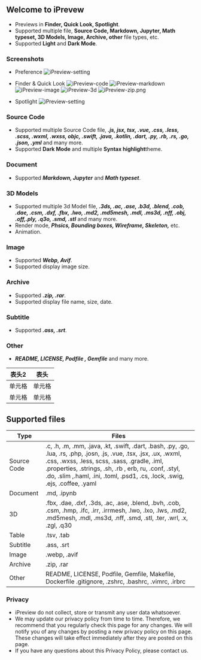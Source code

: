 ## Welcome to iPrevew

- Previews in **Finder, Quick Look, Spotlight**.
- Supported multiple file, **Source Code, Markdown, Jupyter, Math typeset, 3D Models, Image, Archive, other** file types, etc.
- Supported **Light** and **Dark Mode**.

### Screenshots
- Preference
  ![iPreview-setting](https://i.loli.net/2020/06/24/X34H5aZtgoND7wn.png)
  
- Finder & Quick Look
  ![iPreview-code](https://i.loli.net/2020/06/24/7jL6OIC5xtWdnFb.png)
  ![iPreview-markdown](https://i.loli.net/2020/06/24/TMbfoPJyurAqwxU.png)
  ![iPreview-image](https://i.loli.net/2020/06/24/9qmNRkbDwZ7snfG.png)
  ![iPreview-3d](https://i.loli.net/2020/06/24/ZOH19xeaGWncIfr.png)
  ![iPreview-zip.png](https://i.loli.net/2020/11/06/Ri1I89v2VK7plky.png)
- Spotlight
  ![iPreview-setting](https://i.loli.net/2020/06/24/8PwYg9bKBjLtTOp.png)


### Source Code
- Supported multiple Source Code file, ***.js, jsx, tsx, .vue, .css, .less, .scss, .wxml, .wxss, objc, .swift, .java, .kotlin, .dart, .py, .rb, .rs, .go, .json, .yml*** and many more.
- Supported **Dark Mode** and multiple **Syntax highlight**theme.

### Document
- Supported ***Markdown, Jupyter*** and ***Math typeset***.

### 3D Models
- Supported multiple 3d Model file, ***.3ds, .ac, .ase, .b3d, .blend, .cob, .dae, .csm, .dxf, .fbx, .lwo, .md2, .md5mesh, .mdl, .ms3d, .nff, .obj, .off,.ply, .q3o, .smd, .stl*** and many more.
- Render mode, ***Phsics, Bounding boxes, Wireframe, Skeleton,*** etc.
- Animation.

### Image
- Supported ***Webp, Avif***.
- Supported display image size.

### Archive
- Supported ***.zip, .rar***.
- Supported display file name, size, date.

### Subtitle
- Supported ***.ass, .srt***.

### Other
- ***README, LICENSE, Podfile , Gemfile*** and many more.

|  表头2   | 表头  |
|  -  | -  |
| 单元格  | 单元格 |
| 单元格  | 单元格 |

## Supported files
|  Type   | Files  |
|  -   | -  |
|  Source Code | .c, .h, .m, .mm, .java, .kt, .swift, .dart, .bash, .py, .go, .lua, .rs, .php,  .josn, .js, .vue,  .tsx, .jsx, .ux, .wxml, .css, .wxss, .less, scss, .sass, .gradle, .iml, .properties, .strings, .sh, .rb , erb, ru, .conf, .styl, .do, .slim ,.haml, .ini, .toml, .psd1, .cs, .lock, .swig, .ejs, .coffee, .yaml |
| Document  | .md, .ipynb |
| 3D  | .fbx, .dae, .dxf, .3ds, .ac, .ase, .blend, .bvh, .cob, .csm, .hmp, .ifc, .irr, .irrmesh, .lwo, .lxo, .lws, .md2, .md5mesh, .mdl, .ms3d, .nff, .smd, .stl, .ter, .wrl, .x, .zgl, .q30 |
| Table  | .tsv, .tab |
| Subtitle  | .ass, .srt |
| Image  | .webp, .avif |
| Archive  | .zip, .rar |
| Other  | README, LICENSE, Podfile, Gemfile, Makefile, Dockerfile .gitignore, .zshrc, .bashrc, .vimrc, .irbrc  |


### Privacy
- iPreview do not collect, store or transmit any user data whatsoever.
- We may update our privacy policy from time to time. Therefore, we recommend that you regularly check this page for any changes. We will notify you of any changes by posting a new privacy policy on this page. These changes will take effect immediately after they are posted on this page.
- If you have any questions about this Privacy Policy, please contact us.
